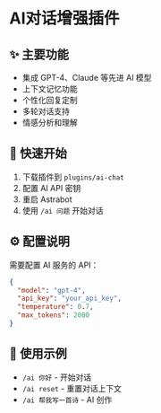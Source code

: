 # AI对话增强插件

## ✨ 主要功能

- 集成 GPT-4、Claude 等先进 AI 模型
- 上下文记忆功能
- 个性化回复定制
- 多轮对话支持
- 情感分析和理解

## 🚀 快速开始

1. 下载插件到 `plugins/ai-chat`
2. 配置 AI API 密钥
3. 重启 Astrabot
4. 使用 `/ai 问题` 开始对话

## ⚙️ 配置说明

需要配置 AI 服务的 API：

```json
{
  "model": "gpt-4",
  "api_key": "your_api_key",
  "temperature": 0.7,
  "max_tokens": 2000
}
```

## 📝 使用示例

- `/ai 你好` - 开始对话
- `/ai reset` - 重置对话上下文
- `/ai 帮我写一首诗` - AI 创作


